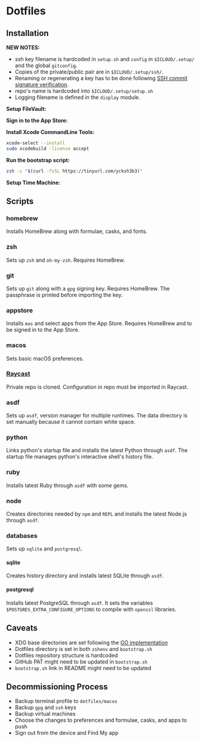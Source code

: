 # Dotfiles

## Installation

**NEW NOTES:**

- ssh key filename is hardcoded in `setup.sh` and `config` in `$ICLOUD/.setup/` and the global `gitconfig`.
- Copies of the private/public pair are in `$ICLOUD/.setup/ssh/`.
- Renaming or regenerating a key has to be done following [SSH commit signature verification](https://docs.github.com/en/authentication/managing-commit-signature-verification/about-commit-signature-verification#ssh-commit-signature-verification).
- repo's name is hardcoded into `$ICLOUD/.setup/setup.sh`
- Logging filename is defined in the `display` module.

**Setup FileVault:**

**Sign in to the App Store:**

**Install Xcode CommandLine Tools:**

```sh
xcode-select --install
sudo xcodebuild -license accept
```

**Run the bootstrap script:**

```sh
zsh -c "$(curl -fsSL https://tinyurl.com/ycksh3b3)"
```

**Setup Time Machine:**

## Scripts

### homebrew

Installs HomeBrew along with formulae, casks, and fonts.

### zsh

Sets up `zsh` and `oh-my-zsh`. Requires HomeBrew.

### git

Sets up `git` along with a `gpg` signing key. Requires HomeBrew.
The passphrase is printed before importing the key.

### appstore

Installs `mas` and select apps from the App Store. Requires HomeBrew and to be signed in to the App Store.

### macos

Sets basic macOS preferences.

### [Raycast](https://github.com/mohdfareed/raycast.git)

Private repo is cloned. Configuration in repo must be imported in Raycast.

### asdf

Sets up `asdf`, version manager for multiple runtimes. The data directory is set manually because it cannot contain white space.

### python

Links python's startup file and installs the latest Python through `asdf`. The startup file manages python's interactive shell's history file.

### ruby

Installs latest Ruby through `asdf` with some gems.

### node

Creates directories needed by `npm` and `REPL` and installs the latest Node.js through `asdf`.

### databases

Sets up `sqlite` and `postgresql`.

#### sqlite

Creates history directory and installs latest SQLite through `asdf`.

#### postgresql

Installs latest PostgreSQL through `asdf`. It sets the variables `$POSTGRES_EXTRA_CONFIGURE_OPTIONS` to compile with `openssl` libraries.

## Caveats

- XDG base directories are set following the [GO implementation](https://github.com/adrg/xdg)
- Dotfiles directory is set in both `zshenv` and `bootstrap.sh`
- Dotfiles repository structure is hardcoded
- GitHub PAT might need to be updated in `bootstrap.sh`
- `bootstrap.sh` link in README might need to be updated

## Decommissioning Process

- Backup terminal profile to `dotfiles/macos`
- Backup `gpg` and `ssh` keys
- Backup virtual machines
- Choose the changes to preferences and formulae, casks, and apps to push
- Sign out from the device and Find My app
